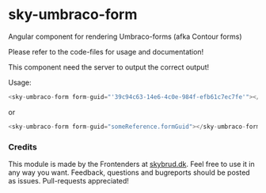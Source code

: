 # sky-umbraco-form

Angular component for rendering Umbraco-forms (afka Contour forms)

Please refer to the code-files for usage and documentation!

This component need the server to output the correct output!

Usage:

```js
<sky-umbraco-form form-guid="'39c94c63-14e6-4c0e-984f-efb61c7ec7fe'"></sky-umbraco-form>
```

or

```js
<sky-umbraco-form form-guid="someReference.formGuid"></sky-umbraco-form>

```

### Credits

This module is made by the Frontenders at [skybrud.dk](http://www.skybrud.dk/). Feel free to use it in any way you want. Feedback, questions and bugreports should be posted as issues. Pull-requests appreciated!
